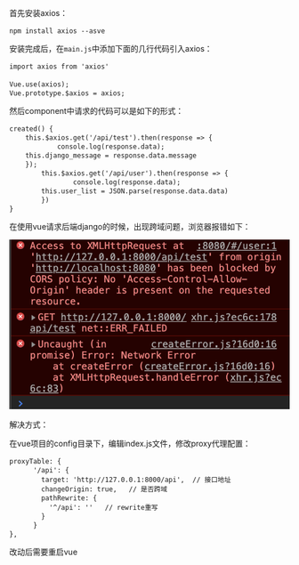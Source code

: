 首先安装axios：

```shell
npm install axios --asve
```



安装完成后，在`main.js`中添加下面的几行代码引入axios：

```vue
import axios from 'axios'

Vue.use(axios);
Vue.prototype.$axios = axios;
```



然后component中请求的代码可以是如下的形式：

```vue
created() {
  	this.$axios.get('/api/test').then(response => {
  			console.log(response.data);
  	this.django_message = response.data.message
  	});
		this.$axios.get('/api/user').then(response => {
				console.log(response.data);
		this.user_list = JSON.parse(response.data.data)
		})
}
```





在使用vue请求后端django的时候，出现跨域问题，浏览器报错如下：

![](static/vue-cros.png)



解决方式：

在vue项目的config目录下，编辑index.js文件，修改proxy代理配置：

```vue
proxyTable: {
      '/api': {
        target: 'http://127.0.0.1:8000/api',  // 接口地址
        changeOrigin: true,   // 是否跨域
        pathRewrite: {
          '^/api': ''   // rewrite重写
        }
      }
},
```





改动后需要重启vue